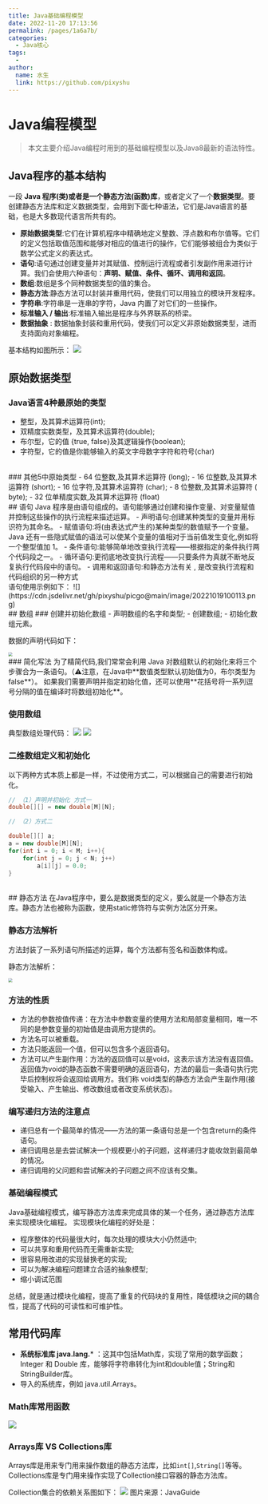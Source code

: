 ```yaml
---
title: Java基础编程模型
date: 2022-11-20 17:13:56
permalink: /pages/1a6a7b/
categories:
  - Java核心
tags:
  - 
author: 
  name: 水生
  link: https://github.com/pixyshu
---
```


# Java编程模型
> 本文主要介绍Java编程时用到的基础编程模型以及Java8最新的语法特性。
<!-- more -->

## Java程序的基本结构
一段 **Java 程序(类)**或者是一个**静态方法(函数)库**，或者定义了一个**数据类型**。要创建静态方法库和定义数据类型，会用到下面七种语法，它们是Java语言的基础，也是大多数现代语言所共有的。


- **原始数据类型**:它们在计算机程序中精确地定义整数、浮点数和布尔值等。它们的定义包括取值范围和能够对相应的值进行的操作，它们能够被组合为类似于数学公式定义的表达式。
- **语句**:语句通过创建变量并对其赋值、控制运行流程或者引发副作用来进行计算。我们会使用六种语句：**声明、赋值、条件、循环、调用和返回**。
- **数组**:数组是多个同种数据类型的值的集合。
- **静态方法**:静态方法可以封装并重用代码，使我们可以用独立的模块开发程序。
- **字符串**:字符串是一连串的字符，Java 内置了对它们的一些操作。
- **标准输入 / 输出**:标准输入输出是程序与外界联系的桥梁。
- **数据抽象** : 数据抽象封装和重用代码，使我们可以定义非原始数据类型，进而支持面向对象编程。

基本结构如图所示：
![](https://cdn.jsdelivr.net/gh/pixyshu/picgo@main/image/20221019095341.png)


## 原始数据类型
### Java语言4种最原始的类型
- 整型，及其算术运算符(int);
- 双精度实数类型，及其算术运算符(double); 
- 布尔型，它的值 {true,  false}及其逻辑操作(boolean); 
- 字符型，它的值是你能够输入的英文字母数字字符和符号(char)

<br>
### 其他5中原始类型
- 64 位整数,及其算术运算符 (long); 
- 16 位整数,及其算术运算符 (short); 
- 16 位字符,及其算术运算符 (char);  
- 8 位整数,及其算术运算符 ( byte);  
- 32 位单精度实数,及其算术运算符 (float)

<br>
## 语句
Java 程序是由语句组成的。语句能够通过创建和操作变量、对变量赋值并控制这些操作的执行流程来描述运算。
- 声明语句:创建某种类型的变量并用标识符为其命名。
- 赋值语句:将(由表达式产生的)某种类型的数值赋予一个变量。Java 还有一些隐式赋值的语法可以使某个变量的值相对于当前值发生变化,例如将一个整型值加 1。
- 条件语句:能够简单地改变执行流程——根据指定的条件执行两个代码段之一。
- 循环语句:更彻底地改变执行流程——只要条件为真就不断地反复执行代码段中的语句。
- 调用和返回语句:和静态方法有关 , 是改变执行流程和代码组织的另一种方式

<br>
语句使用示例如下：
![](https://cdn.jsdelivr.net/gh/pixyshu/picgo@main/image/20221019100113.png)

<br>
## 数组
### 创建并初始化数组
- 声明数组的名字和类型; 
- 创建数组; 
- 初始化数组元素。

数据的声明代码如下：

<img src="https://cdn.jsdelivr.net/gh/pixyshu/picgo@main/image/20221019100325.png" style="zoom:50%;" />

<br>
### 简化写法
为了精简代码,我们常常会利用 Java 对数组默认的初始化来将三个步骤合为一条语句。（⚠️注意，在Java中**数值类型默认初始值为0，布尔类型为false**）。
如果我们需要声明并指定初始化值，还可以使用**花括号将一系列逗号分隔的值在编译时将数组初始化**。

### 使用数组
典型数组处理代码：
![](https://cdn.jsdelivr.net/gh/pixyshu/picgo@main/image/20221019100756.png)
![](https://cdn.jsdelivr.net/gh/pixyshu/picgo@main/image/20221019100813.png)


### 二维数组定义和初始化

以下两种方式本质上都是一样，不过使用方式二，可以根据自己的需要进行初始化。
```java
// （1）声明并初始化 方式一
double[][] = new double[M][N];

// （2）方式二

double[][] a;
a = new double[M][N];
for(int i = 0; i < M; i++){
	for(int j = 0; j < N; j++)
		a[i][j] = 0.0;
}
```

<br>
## 静态方法
在Java程序中，要么是数据类型的定义，要么就是一个静态方法库。静态方法也被称为函数，使用static修饰符与实例方法区分开来。

### 静态方法解析
方法封装了一系列语句所描述的运算，每个方法都有签名和函数体构成。

静态方法解析：

<img src="https://cdn.jsdelivr.net/gh/pixyshu/picgo@main/image/20221019101610.png" style="zoom:50%;" />


### 方法的性质
- 方法的参数按值传递：在方法中参数变量的使用方法和局部变量相同，唯一不同的是参数变量的初始值是由调用方提供的。
- 方法名可以被重载。
- 方法只能返回一个值，但可以包含多个返回语句。
- 方法可以产生副作用：方法的返回值可以是void，这表示该方法没有返回值。返回值为void的静态函数不需要明确的返回语句，方法的最后一条语句执行完毕后控制权将会返回给调用方。我们称 void类型的静态方法会产生副作用(接受输入、产生输出、修改数组或者改变系统状态)。

### 编写递归方法的注意点
- 递归总有一个最简单的情况——方法的第一条语句总是一个包含return的条件语句。
- 递归调用总是去尝试解决一个规模更小的子问题，这样递归才能收敛到最简单的情况。
- 递归调用的父问题和尝试解决的子问题之间不应该有交集。

### 基础编程模式
Java基础编程模式，编写静态方法库来完成具体的某一个任务，通过静态方法库来实现模块化编程。
实现模块化编程的好处是：
- 程序整体的代码量很大时，每次处理的模块大小仍然适中; 
- 可以共享和重用代码而无需重新实现; 
- 很容易用改进的实现替换老的实现;
- 可以为解决编程问题建立合适的抽象模型; 
- 缩小调试范围

总结，就是通过模块化编程，提高了重复的代码块的复用性，降低模块之间的耦合性，提高了代码的可读性和可维护性。
<br>
## 常用代码库
- **系统标准库 java.lang.*** ：这其中包括Math库，实现了常用的数学函数；Integer 和 Double 库，能够将字符串转化为int和double值；String和StringBuilder库。
- 导入的系统库，例如 java.util.Arrays。

### Math库常用函数
![](https://cdn.jsdelivr.net/gh/pixyshu/picgo@main/image/20221019103036.png)


### Arrays库 VS Collections库
Arrays库是用来专门用来操作数组的静态方法库，比如`int[]`,`String[]`等等。
Collections库是专门用来操作实现了Collection接口容器的静态方法库。

Collection集合的依赖关系图如下：
![](https://cdn.jsdelivr.net/gh/pixyshu/picgo@main/image/20221019104003.png)
图片来源：JavaGuide
<br>

